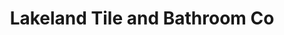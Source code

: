 ---
title: "Lakeland Tile and Bathroom Co"
url: /kendal/lakeland-tile-and-bathroom-co/
shop: bathroom
---